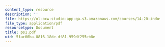 ```yaml
---
content_type: resource
description: ''
file: https://ol-ocw-studio-app-qa.s3.amazonaws.com/courses/14-20-industrial-organization-and-public-policy-spring-2003/5fac00ba881618dedf81959df255eb8e_ps1.pdf
file_type: application/pdf
resourcetype: Document
title: ps1.pdf
uid: 5fac00ba-8816-18de-df81-959df255eb8e
---
```

